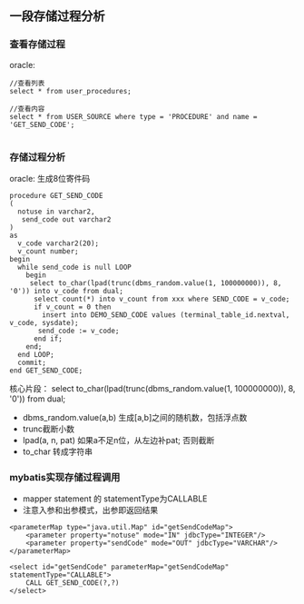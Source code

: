 ## 一段存储过程分析

### 查看存储过程

oracle:

```
//查看列表
select * from user_procedures;

//查看内容
select * from USER_SOURCE where type = 'PROCEDURE' and name = 'GET_SEND_CODE'; 


```

### 存储过程分析 

oracle: 生成8位寄件码

```
procedure GET_SEND_CODE
(
  notuse in varchar2,
   send_code out varchar2
)
as
  v_code varchar2(20);
  v_count number;
begin
  while send_code is null LOOP
    begin
     select to_char(lpad(trunc(dbms_random.value(1, 100000000)), 8, '0')) into v_code from dual;
      select count(*) into v_count from xxx where SEND_CODE = v_code;
      if v_count = 0 then
      	insert into DEMO_SEND_CODE values (terminal_table_id.nextval, v_code, sysdate);
       send_code := v_code;
      end if;
    end;
  end LOOP;
  commit;
end GET_SEND_CODE;

```

核心片段： select to_char(lpad(trunc(dbms_random.value(1, 100000000)), 8, '0')) from dual;

* dbms_random.value(a,b) 生成[a,b]之间的随机数，包括浮点数
* trunc截断小数
* lpad(a, n, pat) 如果a不足n位，从左边补pat; 否则截断
* to_char 转成字符串


### mybatis实现存储过程调用

* mapper statement 的 statementType为CALLABLE
* 注意入参和出参模式，出参即返回结果

```
<parameterMap type="java.util.Map" id="getSendCodeMap">
 	<parameter property="notuse" mode="IN" jdbcType="INTEGER"/>
    <parameter property="sendCode" mode="OUT" jdbcType="VARCHAR"/>
</parameterMap>

<select id="getSendCode" parameterMap="getSendCodeMap" statementType="CALLABLE">
    CALL GET_SEND_CODE(?,?)
</select>


```
